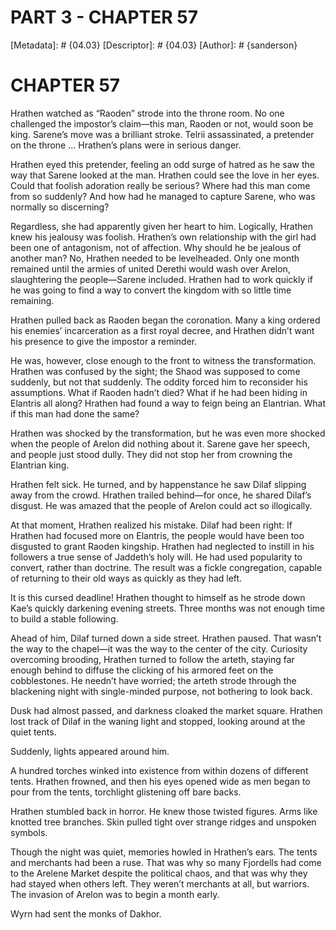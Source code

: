 # PART 3 - CHAPTER 57
[Metadata]: # {04.03}
[Descriptor]: # {04.03}
[Author]: # {sanderson}

# CHAPTER 57
Hrathen watched as “Raoden” strode into the throne room. No one challenged the
impostor’s claim—this man, Raoden or not, would soon be king. Sarene’s move was
a brilliant stroke. Telrii assassinated, a pretender on the throne … Hrathen’s
plans were in serious danger.

Hrathen eyed this pretender, feeling an odd surge of hatred as he saw the way
that Sarene looked at the man. Hrathen could see the love in her eyes. Could
that foolish adoration really be serious? Where had this man come from so
suddenly? And how had he managed to capture Sarene, who was normally so
discerning?

Regardless, she had apparently given her heart to him. Logically, Hrathen knew
his jealousy was foolish. Hrathen’s own relationship with the girl had been one
of antagonism, not of affection. Why should he be jealous of another man? No,
Hrathen needed to be levelheaded. Only one month remained until the armies of
united Derethi would wash over Arelon, slaughtering the people—Sarene included.
Hrathen had to work quickly if he was going to find a way to convert the
kingdom with so little time remaining.

Hrathen pulled back as Raoden began the coronation. Many a king ordered his
enemies’ incarceration as a first royal decree, and Hrathen didn’t want his
presence to give the impostor a reminder.

He was, however, close enough to the front to witness the transformation.
Hrathen was confused by the sight; the Shaod was supposed to come suddenly, but
not that suddenly. The oddity forced him to reconsider his assumptions. What if
Raoden hadn’t died? What if he had been hiding in Elantris all along? Hrathen
had found a way to feign being an Elantrian. What if this man had done the
same?

Hrathen was shocked by the transformation, but he was even more shocked when
the people of Arelon did nothing about it. Sarene gave her speech, and people
just stood dully. They did not stop her from crowning the Elantrian king.

Hrathen felt sick. He turned, and by happenstance he saw Dilaf slipping away
from the crowd. Hrathen trailed behind—for once, he shared Dilaf’s disgust. He
was amazed that the people of Arelon could act so illogically.

At that moment, Hrathen realized his mistake. Dilaf had been right: If Hrathen
had focused more on Elantris, the people would have been too disgusted to grant
Raoden kingship. Hrathen had neglected to instill in his followers a true sense
of Jaddeth’s holy will. He had used popularity to convert, rather than
doctrine. The result was a fickle congregation, capable of returning to their
old ways as quickly as they had left.

It is this cursed deadline! Hrathen thought to himself as he strode down Kae’s
quickly darkening evening streets. Three months was not enough time to build a
stable following.

Ahead of him, Dilaf turned down a side street. Hrathen paused. That wasn’t the
way to the chapel—it was the way to the center of the city. Curiosity
overcoming brooding, Hrathen turned to follow the arteth, staying far enough
behind to diffuse the clicking of his armored feet on the cobblestones. He
needn’t have worried; the arteth strode through the blackening night with
single-minded purpose, not bothering to look back.

Dusk had almost passed, and darkness cloaked the market square. Hrathen lost
track of Dilaf in the waning light and stopped, looking around at the quiet
tents.

Suddenly, lights appeared around him.

A hundred torches winked into existence from within dozens of different tents.
Hrathen frowned, and then his eyes opened wide as men began to pour from the
tents, torchlight glistening off bare backs.

Hrathen stumbled back in horror. He knew those twisted figures. Arms like
knotted tree branches. Skin pulled tight over strange ridges and unspoken
symbols.

Though the night was quiet, memories howled in Hrathen’s ears. The tents and
merchants had been a ruse. That was why so many Fjordells had come to the
Arelene Market despite the political chaos, and that was why they had stayed
when others left. They weren’t merchants at all, but warriors. The invasion of
Arelon was to begin a month early.

Wyrn had sent the monks of Dakhor.

